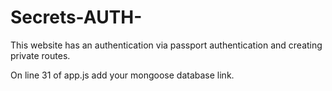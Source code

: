 # Secrets-AUTH-

This website has an authentication via passport authentication and creating private routes.

On line 31 of app.js add your mongoose database link.
